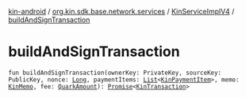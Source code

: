 [kin-android](../../index.md) / [org.kin.sdk.base.network.services](../index.md) / [KinServiceImplV4](index.md) / [buildAndSignTransaction](./build-and-sign-transaction.md)

# buildAndSignTransaction

`fun buildAndSignTransaction(ownerKey: PrivateKey, sourceKey: PublicKey, nonce: `[`Long`](https://kotlinlang.org/api/latest/jvm/stdlib/kotlin/-long/index.html)`, paymentItems: `[`List`](https://kotlinlang.org/api/latest/jvm/stdlib/kotlin.collections/-list/index.html)`<`[`KinPaymentItem`](../../org.kin.sdk.base.models/-kin-payment-item/index.md)`>, memo: `[`KinMemo`](../../org.kin.sdk.base.models/-kin-memo/index.md)`, fee: `[`QuarkAmount`](../../org.kin.sdk.base.models/-quark-amount/index.md)`): `[`Promise`](../../org.kin.sdk.base.tools/-promise/index.md)`<`[`KinTransaction`](../../org.kin.sdk.base.stellar.models/-kin-transaction/index.md)`>`